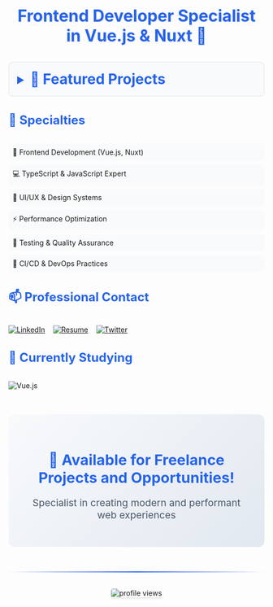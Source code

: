 <h3 align="center" style="color: #2563eb; font-size: 2rem; margin: 2rem 0; text-shadow: 1px 1px 2px rgba(0,0,0,0.1);">Frontend Developer Specialist in Vue.js & Nuxt 🚀</h3>

<details style="margin: 2rem 0; border: 1px solid #e5e7eb; padding: 1rem; border-radius: 8px; background: #f8fafc;">
  <summary style="cursor: pointer; color: #2563eb; font-size: 1.5rem; font-weight: bold;">
    <h3 style="display: inline-block; margin: 0;">🌟 Featured Projects</h3>
  </summary>
  <div style="padding: 1rem 0;">
    <div style="display: grid; grid-template-columns: repeat(auto-fit, minmax(300px, 1fr)); gap: 2rem;">
      <ul style="list-style: none; padding: 0;">
        <li style="background: white; padding: 1.5rem; border-radius: 12px; box-shadow: 0 4px 6px rgba(0,0,0,0.1); margin-bottom: 1.5rem;">
          <a
            href="https://breath-natural-nextjs-chronicles.netlify.app"
            target="_blank"
            aria-label="Breath Natural - E-commerce Frontend"
            style="color: #2563eb; font-size: 1.2rem; font-weight: bold; text-decoration: none; transition: color 0.3s;"
          >
            🪴 Breath Natural - E-commerce Frontend
          </a>
          <br><br>
          <details>
            <summary>Project Preview</summary>
            <img
              src="./assets/projects/breath-natural-nextjs.png"
              alt="Preview of the Breath Natural e-commerce"
              style="width: 100%; max-width: 300px; margin: 10px 0;"
            />
          </details>
          <br>
          <div align="left">
            <img height="28px" alt="Next.js" src="https://img.shields.io/badge/Next.js-000000?style=for-the-badge&logo=next.js&logoColor=white">
            <img height="28px" alt="TypeScript" src="https://img.shields.io/badge/TypeScript-007ACC?style=for-the-badge&logo=typescript&logoColor=white">
            <img height="28px" alt="Tailwind" src="https://img.shields.io/badge/tailwindcss-%2338B2AC.svg?style=for-the-badge&logo=tailwind-css&logoColor=white" />
            <img height="28px" alt="Zustand" src="https://img.shields.io/badge/Zustand-000000?style=for-the-badge&logo=react&logoColor=white">
          </div>
        </li>
        <li style="background: white; padding: 1.5rem; border-radius: 12px; box-shadow: 0 4px 6px rgba(0,0,0,0.1); margin-bottom: 1.5rem;">
          <a
            href="https://food-hut-angular-chronicles-1.netlify.app/"
            target="_blank"
            aria-label="Food Hut - Restaurant Platform"
            style="color: #2563eb; font-size: 1.2rem; font-weight: bold; text-decoration: none; transition: color 0.3s;"
          >
            🍽️ Food Hut - Restaurant Platform
          </a>
          <br><br>
          <details>
            <summary>Project Preview</summary>
            <img
              src="./assets/projects/food-hut.png"
              alt="Preview of the Food Hut platform"
              style="width: 100%; max-width: 300px; margin: 10px 0;"
            />
          </details>
          <br>
          <div align="left">
            <img height="28px" alt="Angular" src="https://img.shields.io/badge/Angular-DD0031?style=for-the-badge&logo=angular&logoColor=white">
            <img height="28px" alt="Tailwind" src="https://img.shields.io/badge/tailwindcss-%2338B2AC.svg?style=for-the-badge&logo=tailwind-css&logoColor=white" />
            <img height="28px" alt="TypeScript" src="https://img.shields.io/badge/TypeScript-007ACC?style=for-the-badge&logo=typescript&logoColor=white">
          </div>
        </li>
      </ul>
    </div>
  </div>
</details>

<h3 style="color: #2563eb; font-size: 1.5rem; margin: 2rem 0;">🔧 Specialties</h3>

<ul style="list-style: none; padding: 0;">
  <li style="margin: 0.5rem 0; padding: 0.5rem; background: #f8fafc; border-radius: 6px;">🎯 Frontend Development (Vue.js, Nuxt)</li>
  <li style="margin: 0.5rem 0; padding: 0.5rem; background: #f8fafc; border-radius: 6px;">💻 TypeScript & JavaScript Expert</li>
  <li style="margin: 0.5rem 0; padding: 0.5rem; background: #f8fafc; border-radius: 6px;">🎨 UI/UX & Design Systems</li>
  <li style="margin: 0.5rem 0; padding: 0.5rem; background: #f8fafc; border-radius: 6px;">⚡ Performance Optimization</li>
  <li style="margin: 0.5rem 0; padding: 0.5rem; background: #f8fafc; border-radius: 6px;">🧪 Testing & Quality Assurance</li>
  <li style="margin: 0.5rem 0; padding: 0.5rem; background: #f8fafc; border-radius: 6px;">🔄 CI/CD & DevOps Practices</li>
</ul>

<h3 style="color: #2563eb; font-size: 1.5rem; margin: 2rem 0;">📫 Professional Contact</h3>

<div style="display: flex; gap: 1rem; margin: 1rem 0;">
  <a href="https://www.linkedin.com/in/ricardo-camilo-frontend-web-developer/" target="_blank">
    <img src="https://img.shields.io/badge/LinkedIn-%230077B5.svg?style=for-the-badge&logo=linkedin&logoColor=white" alt="LinkedIn" />
  </a>
  <a href="https://resume.io/r/4bDKkHLB9" target="_blank">
    <img src="https://img.shields.io/badge/Resume-%23000000.svg?style=for-the-badge&logo=readme&logoColor=white" alt="Resume" />
  </a>
  <a href="https://x.com/Ricardo50993066" target="_blank">
    <img src="https://img.shields.io/badge/Twitter-000000?style=for-the-badge&logo=x&logoColor=white" alt="Twitter" />
  </a>
</div>

<h3 style="color: #2563eb; font-size: 1.5rem; margin: 2rem 0;">🌱 Currently Studying</h3>
<div style="margin: 1rem 0;">
  <img src="https://img.shields.io/badge/vuejs-%234FC08D.svg?style=for-the-badge&logo=vuedotjs&logoColor=white" alt="Vue.js" />
</div>

<div style="text-align: center; margin: 3rem 0; padding: 2rem; background: linear-gradient(135deg, #f8fafc 0%, #e2e8f0 100%); border-radius: 12px;">
  <h3 style="color: #2563eb; font-size: 1.8rem; margin-bottom: 1rem;">🚀 Available for Freelance Projects and Opportunities!</h3>
  <p style="color: #475569; font-size: 1.2rem;">Specialist in creating modern and performant web experiences</p>
</div>

<hr style="border: none; height: 2px; background: linear-gradient(90deg, transparent, #2563eb, transparent); margin: 2rem 0;">

<div style="text-align: center; margin: 2rem 0;">
  <img src="https://komarev.com/ghpvc/?username=ricardo564&label=Profile%20views&color=0e75b6&style=flat" alt="profile views" style="border-radius: 4px; box-shadow: 0 2px 4px rgba(0,0,0,0.1);" />
</div>

